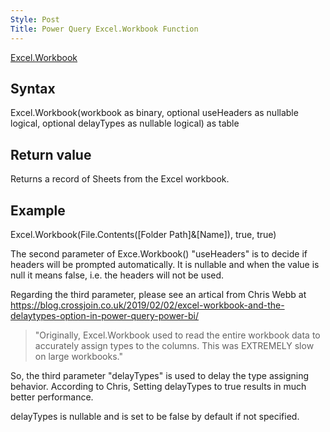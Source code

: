```yaml
---
Style: Post
Title: Power Query Excel.Workbook Function
---
```


[Excel.Workbook](https://docs.microsoft.com/en-us/powerquery-m/excel-workbook)

## Syntax
Excel.Workbook(workbook as binary, optional useHeaders as nullable logical, optional delayTypes as nullable logical) as table

## Return value
Returns a record of Sheets from the Excel workbook.

## Example
Excel.Workbook(File.Contents([Folder Path]&[Name]), true, true)


The second parameter of Exce.Workbook() "useHeaders" is to decide if headers will be prompted automatically. It is nullable and when the value is null it means false, i.e. the headers will not be used.

Regarding the third parameter, please see an artical from Chris Webb at <https://blog.crossjoin.co.uk/2019/02/02/excel-workbook-and-the-delaytypes-option-in-power-query-power-bi/>

>"Originally, Excel.Workbook used to read the entire workbook data to accurately assign types to the columns. This was EXTREMELY slow on large workbooks."

So, the third parameter "delayTypes" is used to delay the type assigning behavior. According to Chris, Setting delayTypes to true results in much better performance.

delayTypes is nullable and is set to be false by default if not specified.

